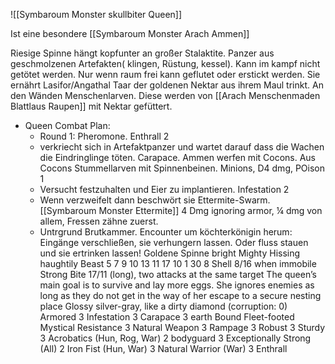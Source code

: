 ![[Symbaroum Monster skullbiter Queen]]

Ist eine besondere [[Symbaroum Monster Arach Ammen]]

Riesige Spinne hängt kopfunter an großer Stalaktite. Panzer aus geschmolzenen Artefakten( klingen, Rüstung, kessel). Kann im kampf nicht getötet werden. Nur wenn raum frei kann geflutet oder erstickt werden. Sie ernährt Lasifor/Angathal Taar der goldenen Nektar aus ihrem Maul trinkt. An den Wänden Menschenlarven. Diese werden von [[Arach Menschenmaden Blattlaus Raupen]] mit Nektar gefüttert.
 
-   Queen Combat Plan:
	-   Round 1: Pheromone. Enthrall 2
	-   verkriecht sich in Artefaktpanzer und wartet darauf dass die Wachen die Eindringlinge töten. Carapace. Ammen werfen mit Cocons. Aus Cocons Stummellarven mit Spinnenbeinen. Minions, D4 dmg, POison 1
	-   Versucht festzuhalten und Eier zu implantieren. Infestation 2
	-   Wenn verzweifelt dann beschwört sie  Ettermite-Swarm.[[Symbaroum Monster Ettermite]] 4 Dmg ignoring armor, ¼ dmg von allem, Fressen zähne zuerst.
	-   Untrgrund Brutkammer. Encounter um köchterkönigin herum: Eingänge verschließen, sie verhungern lassen. Oder fluss stauen und sie ertrinken lassen!
Goldene Spinne bright Mighty Hissing haughtily Beast 5 7 9 10 13 11 17 10 1 30 8 Shell 8/16 when immobile Strong Bite 17/11 (long), two attacks at the same target The queen’s main goal is to survive and lay more eggs. She ignores enemies as long as they do not get in the way of her escape to a secure nesting place Glossy silver-gray, like a dirty diamond (corruption: 0) Armored 3 Infestation 3 Carapace 3 earth Bound Fleet-footed Mystical Resistance 3 Natural Weapon 3 Rampage 3 Robust 3 Sturdy 3 Acrobatics (Hun, Rog, War) 2 bodyguard 3
Exceptionally Strong (All) 2 Iron Fist (Hun, War) 3 Natural Warrior (War) 3 Enthrall 